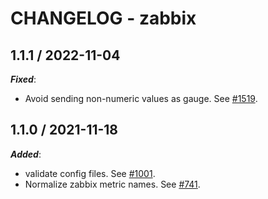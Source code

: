 # CHANGELOG - zabbix

## 1.1.1 / 2022-11-04

***Fixed***: 

* Avoid sending non-numeric values as gauge. See [#1519](https://github.com/DataDog/integrations-extras/pull/1519).


## 1.1.0 / 2021-11-18

***Added***: 

* validate config files. See [#1001](https://github.com/DataDog/integrations-extras/pull/1001).
* Normalize zabbix metric names. See [#741](https://github.com/DataDog/integrations-extras/pull/741).


